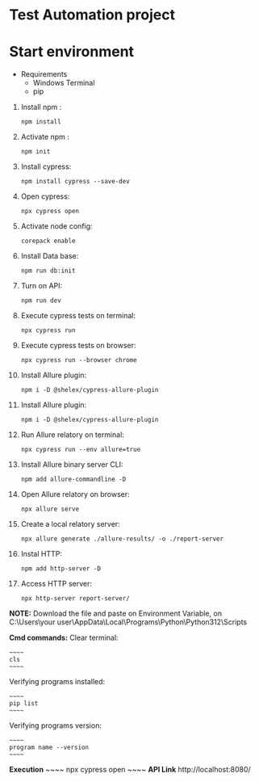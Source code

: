 # Test Automation project

# Start environment

* Requirements
    * Windows Terminal
    * pip

1. Install npm :
    ~~~~
    npm install
    ~~~~

2. Activate npm :
    ~~~~
    npm init
    ~~~~

3. Install cypress:
    ~~~~
    npm install cypress --save-dev
    ~~~~

4. Open cypress:
    ~~~~
    npx cypress open
    ~~~~

5. Activate node config:
    ~~~~
    corepack enable
    ~~~~

6. Install Data base:
    ~~~~
    npm run db:init
    ~~~~

7. Turn on API:
    ~~~~
    npm run dev
    ~~~~

8. Execute cypress tests on terminal:
    ~~~~
    npx cypress run
    ~~~~

9. Execute cypress tests on browser:
    ~~~~
    npx cypress run --browser chrome
    ~~~~

10. Install Allure plugin:
    ~~~~
    npm i -D @shelex/cypress-allure-plugin
    ~~~~

11. Install Allure plugin:
    ~~~~
    npm i -D @shelex/cypress-allure-plugin
    ~~~~

12. Run Allure relatory on terminal:
    ~~~~
    npx cypress run --env allure=true
    ~~~~

13. Install Allure binary server CLI:
    ~~~~
    npm add allure-commandline -D
    ~~~~

14. Open Allure relatory on browser:
    ~~~~
    npx allure serve
    ~~~~

15. Create a local relatory server:
    ~~~~
    npx allure generate ./allure-results/ -o ./report-server
    ~~~~

16. Instal HTTP:
    ~~~~
    npm add http-server -D
    ~~~~

17. Access HTTP server:
    ~~~~
    npx http-server report-server/
    ~~~~


**NOTE:** Download the file and paste on Environment Variable, on C:\Users\your user\AppData\Local\Programs\Python\Python312\Scripts

**Cmd commands:**
Clear terminal:

    ~~~~
    cls
    ~~~~

Verifying programs installed:

    ~~~~
    pip list
    ~~~~

Verifying programs version:

    ~~~~
    program name --version
    ~~~~

**Execution**
    ~~~~
    npx cypress open 
    ~~~~
**API Link** http://localhost:8080/
